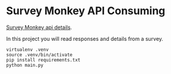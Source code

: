 # Survey Monkey API Consuming

 [Survey Monkey api details](https://api.surveymonkey.net/v3/docs).

In this project you will read responses and details from a survey.

```
virtualenv .venv
source .venv/bin/activate
pip install requirements.txt
python main.py
```
